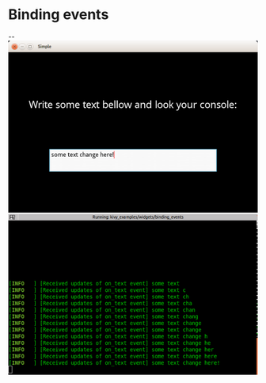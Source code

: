 # Binding events
--
![Screenshot of Gui](https://raw.githubusercontent.com/samukasmk/kivy_examples/master/widgets/binding_events/screenshot_gui.png)
![Screenshot of Console](https://raw.githubusercontent.com/samukasmk/kivy_examples/master/widgets/binding_events/screenshot_console.png)
